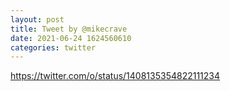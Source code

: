 ```yaml
--- 
layout: post 
title: Tweet by @mikecrave 
date: 2021-06-24 1624560610 
categories: twitter 
--- 
```

https://twitter.com/o/status/1408135354822111234